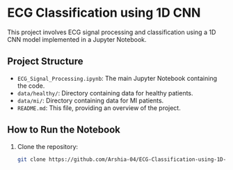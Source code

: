 # ECG Classification using 1D CNN

This project involves ECG signal processing and classification using a 1D CNN model implemented in a Jupyter Notebook.

## Project Structure

- `ECG_Signal_Processing.ipynb`: The main Jupyter Notebook containing the code.
- `data/healthy/`: Directory containing data for healthy patients.
- `data/mi/`: Directory containing data for MI patients.
- `README.md`: This file, providing an overview of the project.

## How to Run the Notebook

1. Clone the repository:
   ```bash
   git clone https://github.com/Arshia-04/ECG-Classification-using-1D-CNN
